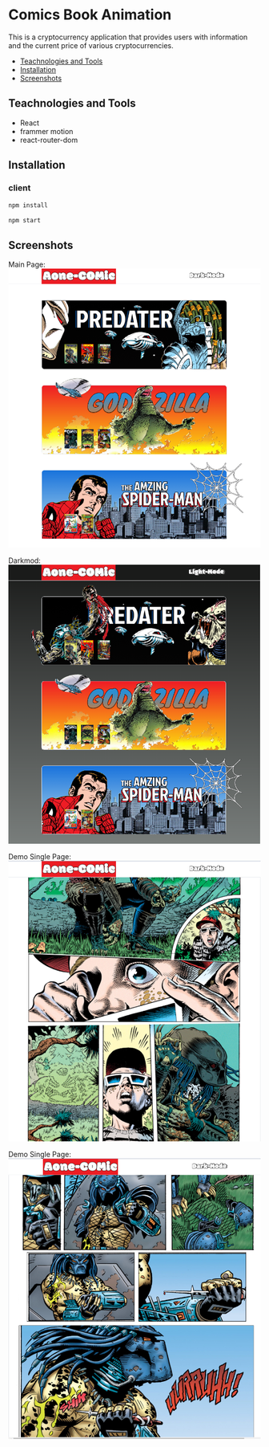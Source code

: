 #  Comics Book Animation 
This is a cryptocurrency application that provides users with information and the current price of various cryptocurrencies.


- [Teachnologies and Tools](#teachnologies-and-tools)
- [Installation](#installation)
- [Screenshots](#screenshots)


## Teachnologies and Tools

- React
- frammer motion
- react-router-dom



## Installation

### client
```
npm install
```
```
npm start
```


## Screenshots
Main Page:
![enter image description here](https://github.com/aoneaonedev2001/comics-app/blob/master/public/Png%20Demo/home1.PNG?raw=true)

Darkmod:
![enter image description here](https://github.com/aoneaonedev2001/comics-app/blob/master/public/Png%20Demo/home.PNG?raw=true)

Demo Single Page:
![enter image description here](https://github.com/aoneaonedev2001/comics-app/blob/master/public/Png%20Demo/content2.PNG?raw=true)

Demo Single Page:
![enter image description here](https://github.com/aoneaonedev2001/comics-app/blob/master/public/Png%20Demo/content1.PNG?raw=true)

